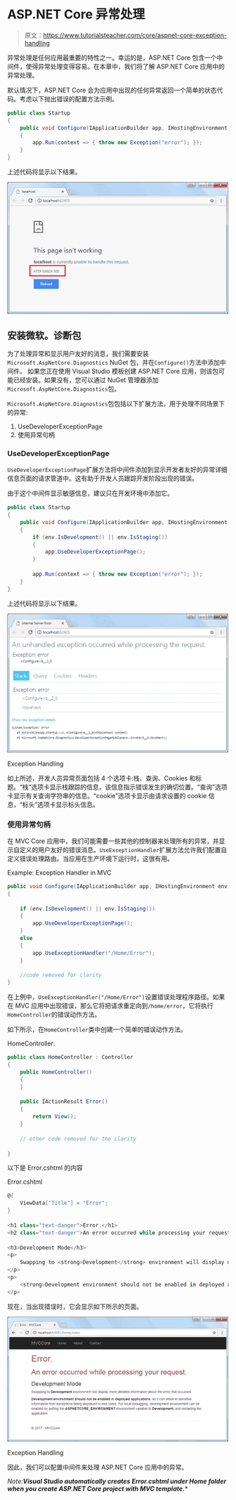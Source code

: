# ASP.NET Core 异常处理

> 原文：<https://www.tutorialsteacher.com/core/aspnet-core-exception-handling>

异常处理是任何应用最重要的特性之一。幸运的是，ASP.NET Core 包含一个中间件，使得异常处理变得容易。在本章中，我们将了解 ASP.NET Core 应用中的异常处理。

默认情况下，ASP.NET Core 会为应用中出现的任何异常返回一个简单的状态代码。考虑以下抛出错误的配置方法示例。

```cs
public class Startup
{
    public void Configure(IApplicationBuilder app, IHostingEnvironment env)
    {            
        app.Run(context => { throw new Exception("error"); });
    }
} 
```

上述代码将显示以下结果。

![exception handling asp.net core](img/b550e8775986a9a4f01553660609cc06.png)

## 安装微软。诊断包

为了处理异常和显示用户友好的消息，我们需要安装`Microsoft.AspNetCore.Diagnostics` NuGet 包，并在`Configure()`方法中添加中间件。 如果您正在使用 Visual Studio 模板创建 ASP.NET Core 应用，则该包可能已经安装。如果没有，您可以通过 NuGet 管理器添加`Microsoft.AspNetCore.Diagnostics`包。

`Microsoft.AspNetCore.Diagnostics`包包括以下扩展方法，用于处理不同场景下的异常:

1.  UseDeveloperExceptionPage
2.  使用异常句柄

### UseDeveloperExceptionPage

`UseDeveloperExceptionPage`扩展方法将中间件添加到显示开发者友好的异常详细信息页面的请求管道中。这有助于开发人员跟踪开发阶段出现的错误。

由于这个中间件显示敏感信息，建议只在开发环境中添加它。

```cs
public class Startup
{
    public void Configure(IApplicationBuilder app, IHostingEnvironment env)
    {
        if (env.IsDevelopment() || env.IsStaging())
        {
            app.UseDeveloperExceptionPage();
        }

        app.Run(context => { throw new Exception("error"); });
    }
} 
```

上述代码将显示以下结果。

![](img/1d725a5e83848b214e39eb3d38affa44.png)

Exception Handling



如上所述，开发人员异常页面包括 4 个选项卡:栈、查询、Cookies 和标题。“栈”选项卡显示栈跟踪的信息，该信息指示错误发生的确切位置。“查询”选项卡显示有关查询字符串的信息。“cookie”选项卡显示由请求设置的 cookie 信息，“标头”选项卡显示标头信息。

### 使用异常句柄

在 MVC Core 应用中，我们可能需要一些其他的控制器来处理所有的异常，并显示自定义的用户友好的错误消息。`UseExceptionHandler`扩展方法允许我们配置自定义错误处理路由。当应用在生产环境下运行时，这很有用。

Example: Exception Handler in MVC 

```cs
public void Configure(IApplicationBuilder app, IHostingEnvironment env)
{

    if (env.IsDevelopment() || env.IsStaging())
    {
        app.UseDeveloperExceptionPage();
    }
    else 
    {
        app.UseExceptionHandler("/Home/Error");
    }

    //code removed for clarity 
} 
```

在上例中，`UseExceptionHandler("/Home/Error")`设置错误处理程序路径。如果在 MVC 应用中出现错误，那么它将把请求重定向到`/home/error`，它将执行`HomeController`的错误动作方法。

如下所示，在`HomeController`类中创建一个简单的错误动作方法。

HomeController: 

```cs
public class HomeController : Controller
{
    public HomeController()
    {
    }

    public IActionResult Error()
    {
        return View();
    } 

    // other code removed for the clarity

} 
```

以下是 Error.cshtml 的内容

Error.cshtml 

```cs
@{
    ViewData["Title"] = "Error";
}

<h1 class="text-danger">Error.</h1>
<h2 class="text-danger">An error occurred while processing your request.</h2>

<h3>Development Mode</h3>
<p>
    Swapping to <strong>Development</strong> environment will display more detailed information about the error that occurred.
</p>
<p>
    <strong>Development environment should not be enabled in deployed applications</strong>, as it can result in sensitive information from exceptions being displayed to end users. For local debugging, development environment can be enabled by setting the <strong>ASPNETCORE_ENVIRONMENT</strong> environment variable to <strong>Development</strong>, and restarting the application.
</p> 
```

现在，当出现错误时，它会显示如下所示的页面。

![](img/ed465299d0cc79d5e43a46d7b901e2ed.png)

Exception Handling



因此，我们可以配置中间件来处理 ASP.NET Core 应用中的异常。

*Note:**Visual Studio automatically creates Error.cshtml under Home folder when you create ASP.NET Core project with MVC template.****